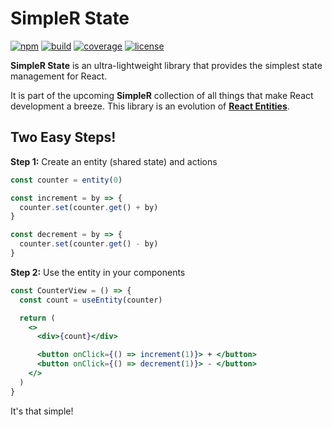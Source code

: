 # SimpleR State

[![npm](https://img.shields.io/npm/v/simpler-state)](https://www.npmjs.com/package/simpler-state)
[![build](https://img.shields.io/travis/arnelenero/simpler-state)](https://travis-ci.org/github/arnelenero/simpler-state)
[![coverage](https://img.shields.io/coveralls/github/arnelenero/simpler-state)](https://coveralls.io/github/arnelenero/simpler-state)
[![license](https://img.shields.io/github/license/arnelenero/simpler-state)](https://opensource.org/licenses/MIT)

__SimpleR State__ is an ultra-lightweight library that provides the simplest state management for React.

It is part of the upcoming __SimpleR__ collection of all things that make React development a breeze. This library is an evolution of [__React Entities__](https://github.com/arnelenero/react-entities).

## Two Easy Steps!

__Step 1:__ Create an entity (shared state) and actions

```js
const counter = entity(0)

const increment = by => {
  counter.set(counter.get() + by)
}

const decrement = by => {
  counter.set(counter.get() - by)
}
```

__Step 2:__ Use the entity in your components

```jsx
const CounterView = () => {
  const count = useEntity(counter)

  return (
    <>
      <div>{count}</div>

      <button onClick={() => increment(1)}> + </button> 
      <button onClick={() => decrement(1)}> - </button>
    </>
  )
}
```

It's that simple! 